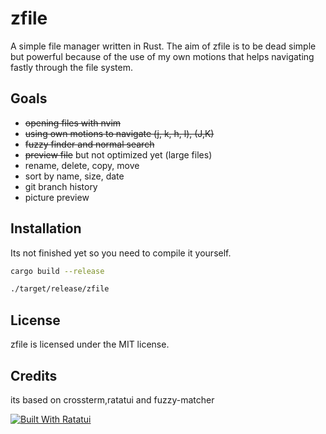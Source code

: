 # zfile

A simple file manager written in Rust. The aim of zfile is to be dead simple but powerful because of the use of my own motions that helps navigating fastly through the file system.

## Goals

- ~~opening files with nvim~~
- ~~using own motions to navigate (j, k, h, l), (J,K)~~
- ~~fuzzy finder and normal search~~
- ~~preview file~~ but not optimized yet (large files)
- rename, delete, copy, move
- sort by name, size, date
- git branch history
- picture preview

## Installation

Its not finished yet so you need to compile it yourself.

```bash
cargo build --release
```

```bash
./target/release/zfile
```

## License

zfile is licensed under the MIT license.

## Credits

its based on crossterm,ratatui and fuzzy-matcher

[![Built With Ratatui](https://ratatui.rs/built-with-ratatui/badge.svg)](https://ratatui.rs/)
